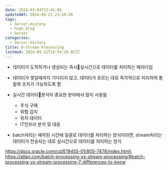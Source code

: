 ```yaml
---
date: 2024-03-04T22:41:08
updatedAt: 2024-09-21 23:54:28
tags:
  - Server-History
  - hugo_blog
  - Server
categories:
  - Server-History
title: 8-Stream Processing
lastmod: 2024-09-21T14:54:28.027Z
---
```

* 데이터가 도착하거나 생성되는 즉시실시간으로 데이터를 처리하는 패러다임

* 데이터가 쌓일때까지 기다리지 않고, 데이터가 흐르는 대로 즉각적으로 처리하여 통찰와 조치가 가능하도록 함

* 실시간 데이터분석이 중요한 분야에서 많이 사용됨
  * 주식 구매
  * 위험 감지
  * 위치 데이터
  * IT인프라 분석 및 대응

* batch처리는 예약된 시간에 일괄로 데이터를 처리하는 방식이라면, stream처리는 데이터가 전송되는 대로 실시간으로 데이터를 처리하는 방식

https://docs.oracle.com/cd/E19455-01/805-7478/index.html\
https://atlan.com/batch-processing-vs-stream-processing/#batch-processing-vs-stream-processing-7-differences-to-know

